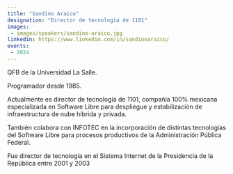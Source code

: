 ```yaml
---
title: "Sandino Araico"
designation: "Director de tecnología de 1101"
images:
 - images/speakers/sandino-araico.jpg
linkedin: https://www.linkedin.com/in/sandinoaraico/
events:
 - 2024
---
```


QFB de la Universidad La Salle.
 
 Programador desde 1985.
 
 Actualmente es director de tecnología de 1101, compañía 100% mexicana especializada en Software Libre para despliegue y estabilización de infraestructura de nube híbrida y privada.
 
 También colabora con INFOTEC en la incorporación de distintas tecnologías del Software Libre para procesos productivos de la Administración Pública Federal.
 
 Fue director de tecnología en el Sistema Internet de la Presidencia de la República entre 2001 y 2003